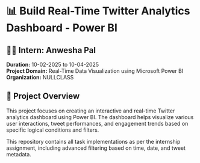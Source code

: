 # 📊 Build Real-Time Twitter Analytics Dashboard - Power BI

## 🧑‍💻 Intern: Anwesha Pal  
**Duration:** 10-02-2025 to 10-04-2025  
**Project Domain:** Real-Time Data Visualization using Microsoft Power BI  
**Organization:** NULLCLASS



## 📝 Project Overview

This project focuses on creating an interactive and real-time Twitter analytics dashboard using Power BI. The dashboard helps visualize various user interactions, tweet performances, and engagement trends based on specific logical conditions and filters.

This repository contains all task implementations as per the internship assignment, including advanced filtering based on time, date, and tweet metadata.

